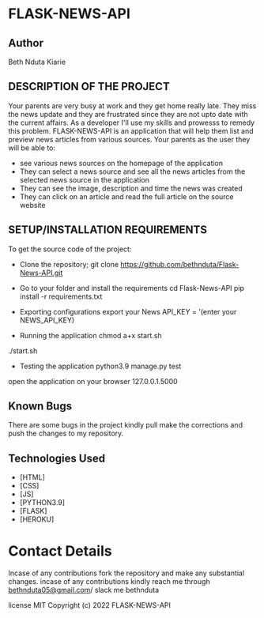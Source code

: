 # FLASK-NEWS-API
## Author
Beth Nduta Kiarie

## DESCRIPTION OF THE PROJECT
Your parents are very busy at work and they get home really late. They miss the news update and they are frustrated since they are not upto date with the current affairs. As a developer I'll use my skills and prowesss to remedy this problem. FLASK-NEWS-API is an application that will help them list and preview news articles from various sources.
Your parents as the user they will be able to:
* see various news sources on the homepage of the application
* They can select a news source and see all the news articles from the selected news source in the application
* They can see the image, description and time the news was created
* They can click on an article and read the full article on the source website

## SETUP/INSTALLATION REQUIREMENTS
To get the source code of the project:
* Clone the repository;
git clone https://github.com/bethnduta/Flask-News-API.git

* Go to your folder and install the requirements
cd Flask-News-API
pip install -r requirements.txt

* Exporting configurations
export your News API_KEY = '(enter your NEWS_API_KEY)

* Running the application
chmod a+x start.sh

./start.sh

* Testing the application
python3.9 manage.py test

open the application on your browser 127.0.0.1.5000

## Known Bugs
There are some bugs in the project kindly pull make the corrections and push the changes to my repository.

## Technologies Used
* [HTML]
* [CSS]
* [JS]
* [PYTHON3.9]
* [FLASK]
* [HEROKU]

# Contact Details
Incase of any contributions fork the repository and make any substantial changes. incase of any contributions kindly reach me through bethnduta05@gmail.com/ slack me bethnduta

license
MIT Copyright (c) 2022 FLASK-NEWS-API




   